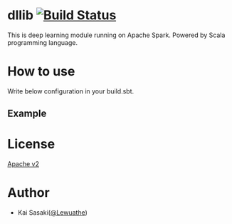 dllib [![Build Status](https://travis-ci.org/Lewuathe/dllib.svg?branch=master)](https://travis-ci.org/Lewuathe/dllib) 
================

This is deep learning module running on Apache Spark. Powered by Scala programming language.

# How to use

Write below configuration in your build.sbt.

## Example


# License

[Apache v2](http://www.apache.org/licenses/LICENSE-2.0)

# Author

* Kai Sasaki([@Lewuathe](https://github.com/Lewuathe))
